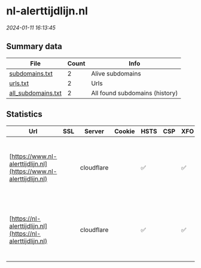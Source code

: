 # nl-alerttijdlijn.nl
*2024-01-11 16:13:45*
## Summary data


| File       | Count | Info |
|------------|-------|------|
|[subdomains.txt](/data/nl-alerttijdlijn.nl/subdomains.txt)|2|Alive subdomains|
|[urls.txt](/data/nl-alerttijdlijn.nl/urls.txt)|2|Urls|
|[all_subdomains.txt](/data/nl-alerttijdlijn.nl/all_subdomains.txt)|2|All found subdomains (history)|


## Statistics


| Url | SSL | Server | Cookie | HSTS | CSP | XFO | XXP | RP | Tech |Title |
|------------|-------|------|------|------|------|------|------|------|------|------|
|[https://www.nl-alerttijdlijn.nl](https://www.nl-alerttijdlijn.nl)| |cloudflare| |:white_check_mark: | | :white_check_mark: | | :white_check_mark: |Cloudflare HSTS HTTP/3 Next.js Node.js React Vercel Webpack|NL-Alert bestaat...|
|[https://nl-alerttijdlijn.nl](https://nl-alerttijdlijn.nl)| |cloudflare| |:white_check_mark: | | :white_check_mark: | | :white_check_mark: |Cloudflare HSTS HTTP/3 Next.js Node.js React Vercel Webpack|NL-Alert bestaat...|